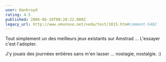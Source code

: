 ```yaml
---
user: Hankroyd
rating: 4.5
published: 2006-06-18T00:20:22.000Z
legacy_url: http://www.emunova.net/veda/test/1015.htm#comment-5482
---
```

Tout simplement un des meilleurs jeux existants sur Amstrad ... L'essayer c'est l'adopter.

J'y jouais des journées entières sans m'en lasser ... nostagie, nostalgie. :)